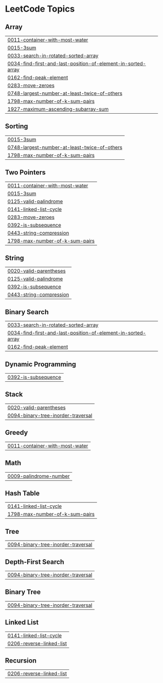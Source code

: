 

<!---LeetCode Topics Start-->
# LeetCode Topics
## Array
|  |
| ------- |
| [0011-container-with-most-water](https://github.com/neuralakarshit/leetcodewithAkarshit/tree/master/0011-container-with-most-water) |
| [0015-3sum](https://github.com/neuralakarshit/leetcodewithAkarshit/tree/master/0015-3sum) |
| [0033-search-in-rotated-sorted-array](https://github.com/neuralakarshit/leetcodewithAkarshit/tree/master/0033-search-in-rotated-sorted-array) |
| [0034-find-first-and-last-position-of-element-in-sorted-array](https://github.com/neuralakarshit/leetcodewithAkarshit/tree/master/0034-find-first-and-last-position-of-element-in-sorted-array) |
| [0162-find-peak-element](https://github.com/neuralakarshit/leetcodewithAkarshit/tree/master/0162-find-peak-element) |
| [0283-move-zeroes](https://github.com/neuralakarshit/leetcodewithAkarshit/tree/master/0283-move-zeroes) |
| [0748-largest-number-at-least-twice-of-others](https://github.com/neuralakarshit/leetcodewithAkarshit/tree/master/0748-largest-number-at-least-twice-of-others) |
| [1798-max-number-of-k-sum-pairs](https://github.com/neuralakarshit/leetcodewithAkarshit/tree/master/1798-max-number-of-k-sum-pairs) |
| [1927-maximum-ascending-subarray-sum](https://github.com/neuralakarshit/leetcodewithAkarshit/tree/master/1927-maximum-ascending-subarray-sum) |
## Sorting
|  |
| ------- |
| [0015-3sum](https://github.com/neuralakarshit/leetcodewithAkarshit/tree/master/0015-3sum) |
| [0748-largest-number-at-least-twice-of-others](https://github.com/neuralakarshit/leetcodewithAkarshit/tree/master/0748-largest-number-at-least-twice-of-others) |
| [1798-max-number-of-k-sum-pairs](https://github.com/neuralakarshit/leetcodewithAkarshit/tree/master/1798-max-number-of-k-sum-pairs) |
## Two Pointers
|  |
| ------- |
| [0011-container-with-most-water](https://github.com/neuralakarshit/leetcodewithAkarshit/tree/master/0011-container-with-most-water) |
| [0015-3sum](https://github.com/neuralakarshit/leetcodewithAkarshit/tree/master/0015-3sum) |
| [0125-valid-palindrome](https://github.com/neuralakarshit/leetcodewithAkarshit/tree/master/0125-valid-palindrome) |
| [0141-linked-list-cycle](https://github.com/neuralakarshit/leetcodewithAkarshit/tree/master/0141-linked-list-cycle) |
| [0283-move-zeroes](https://github.com/neuralakarshit/leetcodewithAkarshit/tree/master/0283-move-zeroes) |
| [0392-is-subsequence](https://github.com/neuralakarshit/leetcodewithAkarshit/tree/master/0392-is-subsequence) |
| [0443-string-compression](https://github.com/neuralakarshit/leetcodewithAkarshit/tree/master/0443-string-compression) |
| [1798-max-number-of-k-sum-pairs](https://github.com/neuralakarshit/leetcodewithAkarshit/tree/master/1798-max-number-of-k-sum-pairs) |
## String
|  |
| ------- |
| [0020-valid-parentheses](https://github.com/neuralakarshit/leetcodewithAkarshit/tree/master/0020-valid-parentheses) |
| [0125-valid-palindrome](https://github.com/neuralakarshit/leetcodewithAkarshit/tree/master/0125-valid-palindrome) |
| [0392-is-subsequence](https://github.com/neuralakarshit/leetcodewithAkarshit/tree/master/0392-is-subsequence) |
| [0443-string-compression](https://github.com/neuralakarshit/leetcodewithAkarshit/tree/master/0443-string-compression) |
## Binary Search
|  |
| ------- |
| [0033-search-in-rotated-sorted-array](https://github.com/neuralakarshit/leetcodewithAkarshit/tree/master/0033-search-in-rotated-sorted-array) |
| [0034-find-first-and-last-position-of-element-in-sorted-array](https://github.com/neuralakarshit/leetcodewithAkarshit/tree/master/0034-find-first-and-last-position-of-element-in-sorted-array) |
| [0162-find-peak-element](https://github.com/neuralakarshit/leetcodewithAkarshit/tree/master/0162-find-peak-element) |
## Dynamic Programming
|  |
| ------- |
| [0392-is-subsequence](https://github.com/neuralakarshit/leetcodewithAkarshit/tree/master/0392-is-subsequence) |
## Stack
|  |
| ------- |
| [0020-valid-parentheses](https://github.com/neuralakarshit/leetcodewithAkarshit/tree/master/0020-valid-parentheses) |
| [0094-binary-tree-inorder-traversal](https://github.com/neuralakarshit/leetcodewithAkarshit/tree/master/0094-binary-tree-inorder-traversal) |
## Greedy
|  |
| ------- |
| [0011-container-with-most-water](https://github.com/neuralakarshit/leetcodewithAkarshit/tree/master/0011-container-with-most-water) |
## Math
|  |
| ------- |
| [0009-palindrome-number](https://github.com/neuralakarshit/leetcodewithAkarshit/tree/master/0009-palindrome-number) |
## Hash Table
|  |
| ------- |
| [0141-linked-list-cycle](https://github.com/neuralakarshit/leetcodewithAkarshit/tree/master/0141-linked-list-cycle) |
| [1798-max-number-of-k-sum-pairs](https://github.com/neuralakarshit/leetcodewithAkarshit/tree/master/1798-max-number-of-k-sum-pairs) |
## Tree
|  |
| ------- |
| [0094-binary-tree-inorder-traversal](https://github.com/neuralakarshit/leetcodewithAkarshit/tree/master/0094-binary-tree-inorder-traversal) |
## Depth-First Search
|  |
| ------- |
| [0094-binary-tree-inorder-traversal](https://github.com/neuralakarshit/leetcodewithAkarshit/tree/master/0094-binary-tree-inorder-traversal) |
## Binary Tree
|  |
| ------- |
| [0094-binary-tree-inorder-traversal](https://github.com/neuralakarshit/leetcodewithAkarshit/tree/master/0094-binary-tree-inorder-traversal) |
## Linked List
|  |
| ------- |
| [0141-linked-list-cycle](https://github.com/neuralakarshit/leetcodewithAkarshit/tree/master/0141-linked-list-cycle) |
| [0206-reverse-linked-list](https://github.com/neuralakarshit/leetcodewithAkarshit/tree/master/0206-reverse-linked-list) |
## Recursion
|  |
| ------- |
| [0206-reverse-linked-list](https://github.com/neuralakarshit/leetcodewithAkarshit/tree/master/0206-reverse-linked-list) |
<!---LeetCode Topics End-->